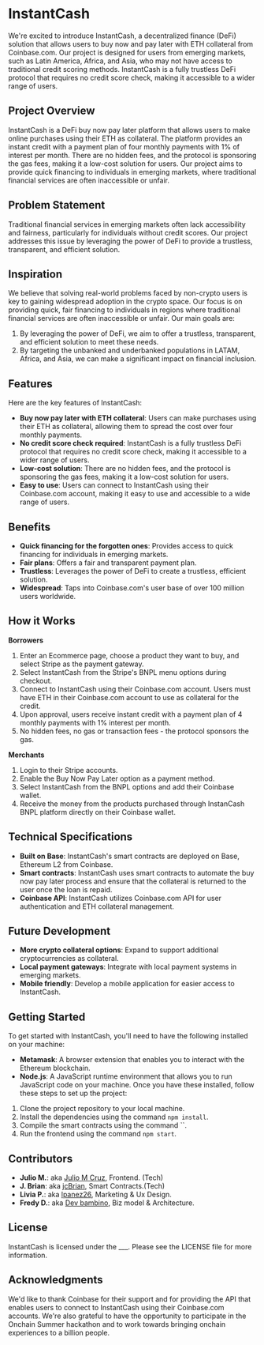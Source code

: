 # InstantCash
We're excited to introduce InstantCash, a decentralized finance (DeFi) solution that allows users to buy now and pay later with ETH collateral from Coinbase.com. Our project is designed for users from emerging markets, such as Latin America, Africa, and Asia, who may not have access to traditional credit scoring methods. InstantCash is a fully trustless DeFi protocol that requires no credit score check, making it accessible to a wider range of users.

## Project Overview
InstantCash is a DeFi buy now pay later platform that allows users to make online purchases using their ETH as collateral. The platform provides an instant credit with a payment plan of four monthly payments with 1% of interest per month. There are no hidden fees, and the protocol is sponsoring the gas fees, making it a low-cost solution for users. Our project aims to provide quick financing to individuals in emerging markets, where traditional financial services are often inaccessible or unfair.

## Problem Statement
Traditional financial services in emerging markets often lack accessibility and fairness, particularly for individuals without credit scores. Our project addresses this issue by leveraging the power of DeFi to provide a trustless, transparent, and efficient solution.

## Inspiration
We believe that solving real-world problems faced by non-crypto users is key to gaining widespread adoption in the crypto space. Our focus is on providing quick, fair financing to individuals in regions where traditional financial services are often inaccessible or unfair. Our main goals are:
1. By leveraging the power of DeFi, we aim to offer a trustless, transparent, and efficient solution to meet these needs.
2. By targeting the unbanked and underbanked populations in LATAM, Africa, and Asia, we can make a significant impact on financial inclusion.

## Features
Here are the key features of InstantCash:
- **Buy now pay later with ETH collateral**: Users can make purchases using their ETH as collateral, allowing them to spread the cost over four monthly payments.
- **No credit score check required**: InstantCash is a fully trustless DeFi protocol that requires no credit score check, making it accessible to a wider range of users.
- **Low-cost solution**: There are no hidden fees, and the protocol is sponsoring the gas fees, making it a low-cost solution for users.
- **Easy to use**: Users can connect to InstantCash using their Coinbase.com account, making it easy to use and accessible to a wide range of users.

## Benefits
- **Quick financing for the forgotten ones**: Provides access to quick financing for individuals in emerging markets.
- **Fair plans**: Offers a fair and transparent payment plan.
- **Trustless**: Leverages the power of DeFi to create a trustless, efficient solution.
- **Widespread**: Taps into Coinbase.com's user base of over 100 million users worldwide.

## How it Works
**Borrowers**
1. Enter an Ecommerce page, choose a product they want to buy, and select Stripe as the payment gateway.
2. Select InstantCash from the Stripe's BNPL menu options during checkout.
3. Connect to InstantCash using their Coinbase.com account. Users must have ETH in their Coinbase.com account to use as collateral for the credit.
5. Upon approval, users receive instant credit with a payment plan of 4 monthly payments with 1% interest per month.
6. No hidden fees, no gas or transaction fees - the protocol sponsors the gas.

**Merchants**
1. Login to their Stripe accounts.
2. Enable the Buy Now Pay Later option as a payment method.
3. Select InstantCash from the BNPL options and add their Coinbase wallet.
4. Receive the money from the products purchased through InstanCash BNPL platform directly on their Coinbase wallet.

## Technical Specifications
- **Built on Base**: InstantCash's smart contracts are deployed on Base, Ethereum L2 from Coinbase.
- **Smart contracts**: InstantCash uses smart contracts to automate the buy now pay later process and ensure that the collateral is returned to the user once the loan is repaid.
- **Coinbase API**: InstantCash utilizes Coinbase.com API for user authentication and ETH collateral management.

## Future Development
- **More crypto collateral options**: Expand to support additional cryptocurrencies as collateral.
- **Local payment gateways**: Integrate with local payment systems in emerging markets.
- **Mobile friendly**: Develop a mobile application for easier access to InstantCash.

## Getting Started
To get started with InstantCash, you'll need to have the following installed on your machine:
- **Metamask**: A browser extension that enables you to interact with the Ethereum blockchain.
- **Node.js**: A JavaScript runtime environment that allows you to run JavaScript code on your machine.
Once you have these installed, follow these steps to set up the project:
1. Clone the project repository to your local machine.
2. Install the dependencies using the command `npm install`.
3. Compile the smart contracts using the command ``.
5. Run the frontend using the command `npm start`.

## Contributors
- **Julio M.**: aka [Julio M Cruz](https://github.com/JulioMCruz), Frontend. (Tech)
- **J. Brian**: aka [jcBrian](https://github.com/), Smart Contracts.(Tech)
- **Livia P.**: aka [lpanez26](https://github.com/lpanez26), Marketing & Ux Design.
- **Fredy D.**: aka [Dev bambino](https://github.com/devbambino), Biz model & Architecture.

## License
InstantCash is licensed under the ___. Please see the LICENSE file for more information.

## Acknowledgments
We'd like to thank Coinbase for their support and for providing the API that enables users to connect to InstantCash using their Coinbase.com accounts. We're also grateful to have the opportunity to participate in the Onchain Summer hackathon and to work towards bringing onchain experiences to a billion people.
